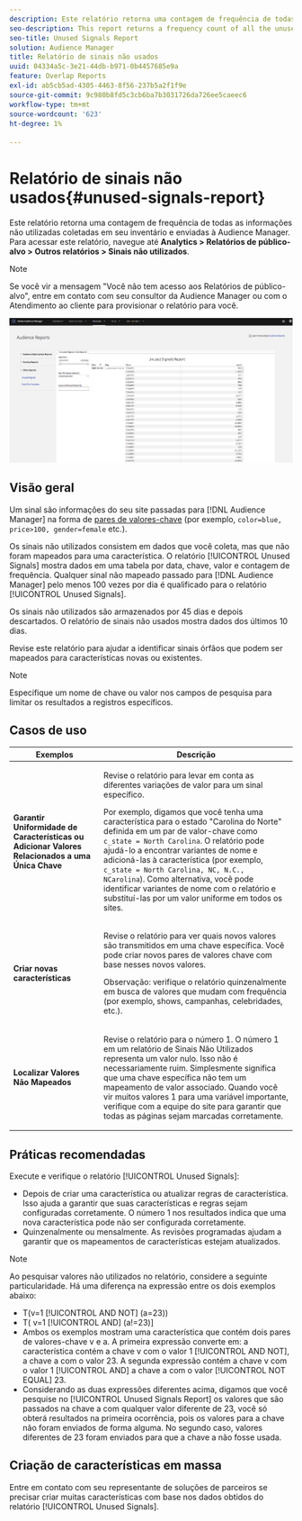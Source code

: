 ```yaml
---
description: Este relatório retorna uma contagem de frequência de todas as informações não utilizadas coletadas em seu inventário e enviadas à Audience Manager.
seo-description: This report returns a frequency count of all the unused information collected on your inventory and sent to Audience Manager.
seo-title: Unused Signals Report
solution: Audience Manager
title: Relatório de sinais não usados
uuid: 04334a5c-3e21-44db-b971-0b4457685e9a
feature: Overlap Reports
exl-id: ab5cb5ad-4305-4463-8f56-237b5a2f1f9e
source-git-commit: 9c980b8fd5c3cb6ba7b3031726da726ee5caeec6
workflow-type: tm+mt
source-wordcount: '623'
ht-degree: 1%

---
```


# Relatório de sinais não usados{#unused-signals-report}

Este relatório retorna uma contagem de frequência de todas as informações não utilizadas coletadas em seu inventário e enviadas à Audience Manager. Para acessar este relatório, navegue até **Analytics > Relatórios de público-alvo > Outros relatórios > Sinais não utilizados**.

>[!NOTE]
>
>Se você vir a mensagem &quot;Você não tem acesso aos Relatórios de público-alvo&quot;, entre em contato com seu consultor da Audience Manager ou com o Atendimento ao cliente para provisionar o relatório para você.

![Captura de tela do Relatório de sinais não utilizados](/help/using/reporting/dynamic-reports/assets/unused-signals.png)

## Visão geral

Um sinal são informações do seu site passadas para [!DNL Audience Manager] na forma de [pares de valores-chave](../../reference/key-value-pairs-explained.md) (por exemplo, `color=blue, price>100, gender=female` etc.).

Os sinais não utilizados consistem em dados que você coleta, mas que não foram mapeados para uma característica. O relatório [!UICONTROL Unused Signals] mostra dados em uma tabela por data, chave, valor e contagem de frequência. Qualquer sinal não mapeado passado para [!DNL Audience Manager] pelo menos 100 vezes por dia é qualificado para o relatório [!UICONTROL Unused Signals].

Os sinais não utilizados são armazenados por 45 dias e depois descartados. O relatório de sinais não usados mostra dados dos últimos 10 dias.

Revise este relatório para ajudar a identificar sinais órfãos que podem ser mapeados para características novas ou existentes.

>[!NOTE]
>
>Especifique um nome de chave ou valor nos campos de pesquisa para limitar os resultados a registros específicos.

## Casos de uso

<table id="table_E5EE0EC078E14EF4B197243488517A2D"> 
 <thead> 
  <tr> 
   <th colname="col1" class="entry"> Exemplos </th> 
   <th colname="col2" class="entry"> Descrição </th> 
  </tr> 
 </thead>
 <tbody> 
  <tr> 
   <td colname="col1"> <p><b>Garantir Uniformidade de Características ou Adicionar Valores Relacionados a uma Única Chave</b> </p> </td> 
   <td colname="col2"> <p>Revise o relatório para levar em conta as diferentes variações de valor para um sinal específico. </p> <p>Por exemplo, digamos que você tenha uma característica para o estado "Carolina do Norte" definida em um par de valor-chave como <code> c_state = North Carolina</code>. O relatório pode ajudá-lo a encontrar variantes de nome e adicioná-las à característica (por exemplo, <code> c_state = North Carolina, NC, N.C., NCarolina</code>). Como alternativa, você pode identificar variantes de nome com o relatório e substituí-las por um valor uniforme em todos os sites. </p> <p> </p> </td> 
  </tr> 
  <tr> 
   <td colname="col1"> <p><b>Criar novas características</b> </p> </td> 
   <td colname="col2"> <p>Revise o relatório para ver quais novos valores são transmitidos em uma chave específica. Você pode criar novos pares de valores chave com base nesses novos valores. </p> <p> <p>Observação: verifique o relatório quinzenalmente em busca de valores que mudam com frequência (por exemplo, shows, campanhas, celebridades, etc.). </p> </p> </td> 
  </tr> 
  <tr> 
   <td colname="col1"> <p><b>Localizar Valores Não Mapeados</b> </p> </td> 
   <td colname="col2"> <p>Revise o relatório para o número 1. O número 1 em um relatório de <span class="wintitle"> Sinais Não Utilizados</span> representa um valor nulo. Isso não é necessariamente ruim. Simplesmente significa que uma chave específica não tem um mapeamento de valor associado. Quando você vir muitos valores 1 para uma variável importante, verifique com a equipe do site para garantir que todas as páginas sejam marcadas corretamente. </p> </td> 
  </tr> 
 </tbody> 
</table>

## Práticas recomendadas

Execute e verifique o relatório [!UICONTROL Unused Signals]:

* Depois de criar uma característica ou atualizar regras de característica. Isso ajuda a garantir que suas características e regras sejam configuradas corretamente. O número 1 nos resultados indica que uma nova característica pode não ser configurada corretamente.
* Quinzenalmente ou mensalmente. As revisões programadas ajudam a garantir que os mapeamentos de características estejam atualizados.

>[!NOTE]
>
>Ao pesquisar valores não utilizados no relatório, considere a seguinte particularidade. Há uma diferença na expressão entre os dois exemplos abaixo:

* T(v=1 [!UICONTROL AND NOT] (a=23))
* T( v=1 [!UICONTROL AND] (a!=23)]
* Ambos os exemplos mostram uma característica que contém dois pares de valores-chave v e a. A primeira expressão converte em: a característica contém a chave v com o valor 1 [!UICONTROL AND NOT], a chave a com o valor 23. A segunda expressão contém a chave v com o valor 1 [!UICONTROL AND] a chave a com o valor [!UICONTROL NOT EQUAL] 23.
* Considerando as duas expressões diferentes acima, digamos que você pesquise no [!UICONTROL Unused Signals Report] os valores que são passados na chave a com qualquer valor diferente de 23, você só obterá resultados na primeira ocorrência, pois os valores para a chave não foram enviados de forma alguma. No segundo caso, valores diferentes de 23 foram enviados para que a chave a não fosse usada.

## Criação de características em massa

Entre em contato com seu representante de soluções de parceiros se precisar criar muitas características com base nos dados obtidos do relatório [!UICONTROL Unused Signals].
